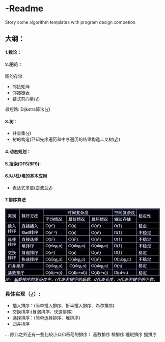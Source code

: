 # -Readme
Story some algorithm templates with program design competion.

## 大纲：

#### 1.数论：

#### 2.图论：

图的存储:
- 邻接矩阵
- 邻接链表
- 链式前向星([√](https://github.com/SaulZhang/Algorithm-Templates/blob/master/2-%E5%9B%BE%E8%AE%BA/%E9%93%BE%E5%BC%8F%E5%89%8D%E5%90%91%E6%98%9F/main.cpp))

最短路:
Dijkstra算法([√](https://github.com/SaulZhang/Algorithm-Templates/blob/master/2-%E5%9B%BE%E8%AE%BA/%E6%9C%80%E7%9F%AD%E8%B7%AF/Dijkstra/main.cpp))

#### 3.树：
- 并查集([√](https://github.com/SaulZhang/Algorithm-Templates/blob/master/3-%E6%A0%91/%E5%B9%B6%E6%9F%A5%E9%9B%86/main.cpp))
- 树的构造(已知先序遍历和中序遍历的结果构造二叉树([√](https://github.com/SaulZhang/Algorithm-Templates/blob/master/3-%E6%A0%91/%E5%B9%B6%E6%9F%A5%E9%9B%86/%E6%A0%91%E7%9A%84%E6%9E%84%E9%80%A0/%E5%85%88%E5%BA%8F%2B%E4%B8%AD%E5%BA%8F-%3E%E5%90%8E%E7%BB%AD/main.cpp)))
#### 4.动态规划：

#### 5.搜索(DFS/BFS):

#### 6.队/栈/堆的基本应用

- 表达式求值(逆波兰[√](https://github.com/SaulZhang/Algorithm-Templates/blob/master/6-%E9%98%9F-%E6%A0%88-%E5%A0%86%E7%9A%84%E5%9F%BA%E6%9C%AC%E5%BA%94%E7%94%A8/%E8%A1%A8%E8%BE%BE%E5%BC%8F%E6%B1%82%E5%80%BC/main.cpp))

#### 7.排序算法
![各排序算法时间复杂对比](https://github.com/SaulZhang/Algorithm-Templates/raw/master/pic/%E5%90%84%E6%8E%92%E5%BA%8F%E7%AE%97%E6%B3%95%E6%97%B6%E9%97%B4%E5%A4%8D%E6%9D%82%E5%BA%A6.png)

### 具体实现（[√](https://github.com/SaulZhang/Algorithm-Templates/blob/master/7-%E6%8E%92%E5%BA%8F%E7%AE%97%E6%B3%95/main.cpp)）:
- 插入排序：(简单插入排序、折半插入排序、希尔排序)
- 交换排序:(冒泡排序、快速排序)
- 选择排序：(简单选择排序、堆排序)
- 归并排序

...
除此之外还有一些比较小众和奇葩的排序：
基数排序
桶排序
睡眠排序
猴排序
